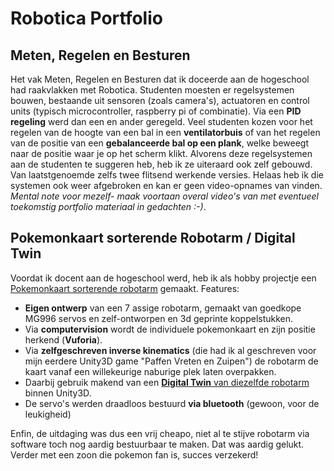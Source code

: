 # Robotica Portfolio

## Meten, Regelen en Besturen

Het vak Meten, Regelen en Besturen dat ik doceerde aan de hogeschool had raakvlakken met Robotica. Studenten moesten er regelsystemen bouwen, bestaande uit sensoren (zoals camera's), actuatoren en control units (typisch microcontroller, raspberry pi of combinatie). Via een **PID regeling** werd dan een en ander geregeld. Veel studenten kozen voor het regelen van de hoogte van een bal in een **ventilatorbuis** of van het regelen van de positie van een **gebalanceerde bal op een plank**, welke beweegt naar de positie waar je op het scherm klikt. Alvorens deze regelsystemen aan de studenten te suggeren heb, heb ik ze uiteraard ook zelf gebouwd. Van laatstgenoemde zelfs twee flitsend werkende versies. Helaas heb ik die systemen ook weer afgebroken en kan er geen video-opnames van vinden. <i>Mental note voor mezelf- maak voortaan overal video's van met eventueel toekomstig portfolio materiaal in gedachten :-)</i>.

## Pokemonkaart sorterende Robotarm / Digital Twin

Voordat ik docent aan de hogeschool werd, heb ik als hobby projectje een [Pokemonkaart sorterende robotarm](https://www.youtube.com/watch?v=0Oi4DWKNfh4&t=5s) gemaakt. 
Features:

- **Eigen ontwerp** van een 7 assige robotarm, gemaakt van goedkope MG996 servos en zelf-ontworpen en 3d geprinte koppelstukken.
- Via **computervision** wordt de individuele pokemonkaart en zijn positie herkend (**Vuforia**).
- Via **zelfgeschreven inverse kinematics** (die had ik al geschreven voor mijn eerdere Unity3D game "Paffen Vreten en Zuipen") de robotarm de kaart vanaf een willekeurige naburige plek laten overpakken.
- Daarbij gebruik makend van een [**Digital Twin** van diezelfde robotarm](https://youtube.com/shorts/0eRmFyaWNlw) binnen Unity3D.
- De servo's werden draadloos bestuurd **via bluetooth** (gewoon, voor de leukigheid)

Enfin, de uitdaging was dus een vrij cheapo, niet al te stijve robotarm via software toch nog aardig bestuurbaar te maken. Dat was aardig gelukt. Verder met een zoon die pokemon fan is, succes verzekerd!
